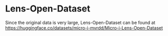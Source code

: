# Lens-Open-Dataset
Since the original data is very large, Lens-Open-Dataset can be found at https://huggingface.co/datasets/micro-i-mvrdd/Micro-i-Lens-Open-Dataset
